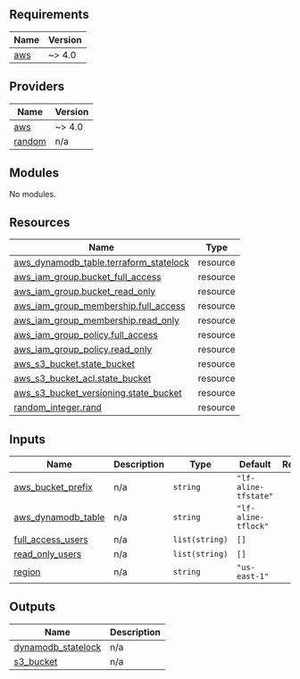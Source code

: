 <!-- BEGIN_TF_DOCS -->
## Requirements

| Name | Version |
|------|---------|
| <a name="requirement_aws"></a> [aws](#requirement\_aws) | ~> 4.0 |

## Providers

| Name | Version |
|------|---------|
| <a name="provider_aws"></a> [aws](#provider\_aws) | ~> 4.0 |
| <a name="provider_random"></a> [random](#provider\_random) | n/a |

## Modules

No modules.

## Resources

| Name | Type |
|------|------|
| [aws_dynamodb_table.terraform_statelock](https://registry.terraform.io/providers/hashicorp/aws/latest/docs/resources/dynamodb_table) | resource |
| [aws_iam_group.bucket_full_access](https://registry.terraform.io/providers/hashicorp/aws/latest/docs/resources/iam_group) | resource |
| [aws_iam_group.bucket_read_only](https://registry.terraform.io/providers/hashicorp/aws/latest/docs/resources/iam_group) | resource |
| [aws_iam_group_membership.full_access](https://registry.terraform.io/providers/hashicorp/aws/latest/docs/resources/iam_group_membership) | resource |
| [aws_iam_group_membership.read_only](https://registry.terraform.io/providers/hashicorp/aws/latest/docs/resources/iam_group_membership) | resource |
| [aws_iam_group_policy.full_access](https://registry.terraform.io/providers/hashicorp/aws/latest/docs/resources/iam_group_policy) | resource |
| [aws_iam_group_policy.read_only](https://registry.terraform.io/providers/hashicorp/aws/latest/docs/resources/iam_group_policy) | resource |
| [aws_s3_bucket.state_bucket](https://registry.terraform.io/providers/hashicorp/aws/latest/docs/resources/s3_bucket) | resource |
| [aws_s3_bucket_acl.state_bucket](https://registry.terraform.io/providers/hashicorp/aws/latest/docs/resources/s3_bucket_acl) | resource |
| [aws_s3_bucket_versioning.state_bucket](https://registry.terraform.io/providers/hashicorp/aws/latest/docs/resources/s3_bucket_versioning) | resource |
| [random_integer.rand](https://registry.terraform.io/providers/hashicorp/random/latest/docs/resources/integer) | resource |

## Inputs

| Name | Description | Type | Default | Required |
|------|-------------|------|---------|:--------:|
| <a name="input_aws_bucket_prefix"></a> [aws\_bucket\_prefix](#input\_aws\_bucket\_prefix) | n/a | `string` | `"lf-aline-tfstate"` | no |
| <a name="input_aws_dynamodb_table"></a> [aws\_dynamodb\_table](#input\_aws\_dynamodb\_table) | n/a | `string` | `"lf-aline-tflock"` | no |
| <a name="input_full_access_users"></a> [full\_access\_users](#input\_full\_access\_users) | n/a | `list(string)` | `[]` | no |
| <a name="input_read_only_users"></a> [read\_only\_users](#input\_read\_only\_users) | n/a | `list(string)` | `[]` | no |
| <a name="input_region"></a> [region](#input\_region) | n/a | `string` | `"us-east-1"` | no |

## Outputs

| Name | Description |
|------|-------------|
| <a name="output_dynamodb_statelock"></a> [dynamodb\_statelock](#output\_dynamodb\_statelock) | n/a |
| <a name="output_s3_bucket"></a> [s3\_bucket](#output\_s3\_bucket) | n/a |
<!-- END_TF_DOCS -->